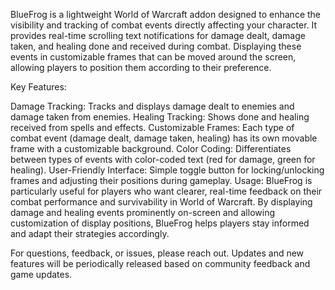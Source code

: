 BlueFrog is a lightweight World of Warcraft addon designed to enhance the visibility and tracking of combat events directly affecting your character. It provides real-time scrolling text notifications for damage dealt, damage taken, and healing done and received during combat. Displaying these events in customizable frames that can be moved around the screen, allowing players to position them according to their preference.

Key Features:

Damage Tracking: Tracks and displays damage dealt to enemies and damage taken from enemies.
Healing Tracking: Shows done and healing received from spells and effects.
Customizable Frames: Each type of combat event (damage dealt, damage taken, healing) has its own movable frame with a customizable background.
Color Coding: Differentiates between types of events with color-coded text (red for damage, green for healing).
User-Friendly Interface: Simple toggle button for locking/unlocking frames and adjusting their positions during gameplay.
Usage: BlueFrog is particularly useful for players who want clearer, real-time feedback on their combat performance and survivability in World of Warcraft. By displaying damage and healing events prominently on-screen and allowing customization of display positions, BlueFrog helps players stay informed and adapt their strategies accordingly.

For questions, feedback, or issues, please reach out. Updates and new features will be periodically released based on community feedback and game updates.

